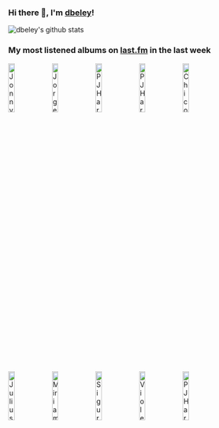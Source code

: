 ### Hi there 👋, I'm [dbeley](https://dbeley.ovh/en)!

![dbeley's github stats](https://github-readme-stats.vercel.app/api?username=dbeley)

### My most listened albums on [last.fm](https://www.last.fm/user/d_beley) in the last week

[<img src='https://lastfm.freetls.fastly.net/i/u/300x300/75fd8ce5a9ac4d469da56d345c767a5b.png' width='16%' height='16%' alt='Jonny Greenwood - There Will Be Blood'>](https://www.last.fm/music/jonny%2bgreenwood/there%2bwill%2bbe%2bblood)&nbsp;
[<img src='https://lastfm.freetls.fastly.net/i/u/300x300/aac036c27488a38e5d27eee86bab88c5.jpg' width='16%' height='16%' alt='Jorge Ben Jor - A Tábua de Esmeralda'>](https://www.last.fm/music/jorge%2bben%2bjor/a%2bt%25c3%25a1bua%2bde%2besmeralda)&nbsp;
[<img src='https://lastfm.freetls.fastly.net/i/u/300x300/81da75b4b7754a6dcab7c01513d5edf0.jpg' width='16%' height='16%' alt='PJ Harvey - Is This Desire?'>](https://www.last.fm/music/pj%2bharvey/is%2bthis%2bdesire%253f)&nbsp;
[<img src='https://lastfm.freetls.fastly.net/i/u/300x300/6bc1781107a6ff90158c0ab222188b0d.jpg' width='16%' height='16%' alt='PJ Harvey - Stories From the City, Stories From the Sea'>](https://www.last.fm/music/pj%2bharvey/stories%2bfrom%2bthe%2bcity%252c%2bstories%2bfrom%2bthe%2bsea)&nbsp;
[<img src='https://lastfm.freetls.fastly.net/i/u/300x300/b47929a57fc4a51fd2e4b2569af7899f.png' width='16%' height='16%' alt='Chico Buarque - Construção'>](https://www.last.fm/music/chico%2bbuarque/constru%25c3%25a7%25c3%25a3o)&nbsp;
<br>
[<img src='https://lastfm.freetls.fastly.net/i/u/300x300/1c2e684b6752676cee5bcd3cde74dc9f.jpg' width='16%' height='16%' alt='Julius Rodriguez - Let Sound Tell All'>](https://www.last.fm/music/julius%2brodriguez/let%2bsound%2btell%2ball)&nbsp;
[<img src='https://lastfm.freetls.fastly.net/i/u/300x300/00a5855b1ca82212bd3292bcbedbe1b0.jpg' width='16%' height='16%' alt='Miriam Makeba - Miriam Makeba'>](https://www.last.fm/music/miriam%2bmakeba/miriam%2bmakeba)&nbsp;
[<img src='https://lastfm.freetls.fastly.net/i/u/300x300/1d07b423b5075165cbc723376475e078.jpg' width='16%' height='16%' alt='Sigur Rós - ÁTTA'>](https://www.last.fm/music/sigur%2br%25c3%25b3s/%25c3%2581tta)&nbsp;
[<img src='https://lastfm.freetls.fastly.net/i/u/300x300/65cbb61bd8eb4390ba677761eb18a524.jpg' width='16%' height='16%' alt='Violeta Parra - Las últimas composiciones de Violeta Parra'>](https://www.last.fm/music/violeta%2bparra/las%2b%25c3%25baltimas%2bcomposiciones%2bde%2bvioleta%2bparra)&nbsp;
[<img src='https://lastfm.freetls.fastly.net/i/u/300x300/d47585bf3ece259d3ac79330a062b207.png' width='16%' height='16%' alt='PJ Harvey - To Bring You My Love'>](https://www.last.fm/music/pj%2bharvey/to%2bbring%2byou%2bmy%2blove)&nbsp;
<br>
